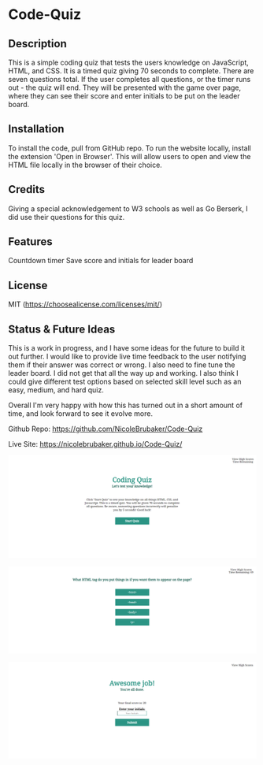 # Code-Quiz

## Description
This is a simple coding quiz that tests the users knowledge on JavaScript, HTML, and CSS. It is a timed quiz giving 70 seconds to complete. There are seven questions total. If the user completes all questions, or the timer runs out - the quiz will end. They will be presented with the game over page, where they can see their score and enter initials to be put on the leader board.

## Installation
To install the code, pull from GitHub repo. To run the website locally, install the extension 'Open in Browser'. This will allow users to open and view the HTML file locally in the browser of their choice.

## Credits
Giving a special acknowledgement to W3 schools as well as Go Berserk, I did use their questions for this quiz.

## Features
Countdown timer
Save score and initials for leader board

## License
MIT (https://choosealicense.com/licenses/mit/)

## Status & Future Ideas
This is a work in progress, and I have some ideas for the future to build it out further. I would like to provide live time feedback to the user notifying them if their answer was correct or wrong. I also need to fine tune the leader board. I did not get that all the way up and working. I also think I could give different test options based on selected skill level such as an easy, medium, and hard quiz. 

Overall I'm very happy with how this has turned out in a short amount of time, and look forward to see it evolve more.

Github Repo: https://github.com/NicoleBrubaker/Code-Quiz

Live Site: https://nicolebrubaker.github.io/Code-Quiz/ 

![Home Page](assets/images/image-3.png)

![Quiz Question](assets/images/image-4.png)

![Game Over Page](assets/images/image-5.png)